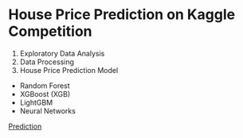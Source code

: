 # House Price Prediction on Kaggle Competition
1. Exploratory Data Analysis
2. Data Processing
3. House Price Prediction Model
- Random Forest
- XGBoost (XGB)
- LightGBM
- Neural Networks

[Prediction](submission_csv)
